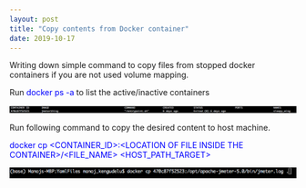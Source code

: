 ```yaml
---
layout: post
title: "Copy contents from Docker container"
date: 2019-10-17
---
```


Writing down simple command to copy files from stopped docker containers if you are not used volume mapping.

Run <span style="color:blue">docker ps -a</span> to list the active/inactive containers


<img src="/img/dock1.png">


Run following command to copy the desired content to host machine.

<span style="color:blue">docker cp \<CONTAINER_ID>:\<LOCATION OF FILE INSIDE THE CONTAINER>/\<FILE_NAME> \<HOST_PATH_TARGET></span>

<img src="/img/dock2.png">
